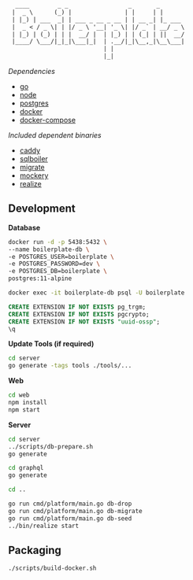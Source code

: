 ```txt
  ____        _ _                 _       _
 |  _ \      (_) |               | |     | |
 | |_) | ___  _| | ___ _ __ _ __ | | __ _| |_ ___
 |  _ < / _ \| | |/ _ \ '__| '_ \| |/ _` | __/ _ \
 | |_) | (_) | | |  __/ |  | |_) | | (_| | ||  __/
 |____/ \___/|_|_|\___|_|  | .__/|_|\__,_|\__\___|
                           | |
                           |_|
```

_Dependencies_

-   [go](https://golang.org/)
-   [node](https://nodejs.org/en/)
-   [postgres](https://www.postgresql.org/)
-   [docker](https://docs.docker.com/install/linux/docker-ce/ubuntu/)
-   [docker-compose](https://docs.docker.com/compose/install/)

_Included dependent binaries_

-   [caddy](https://github.com/caddyserver/caddy)
-   [sqlboiler](https://github.com/volatiletech/sqlboiler)
-   [migrate](https://github.com/golang-migrate/migrate)
-   [mockery](https://github.com/vektra/mockery)
-   [realize](https://github.com/oxequa/realize)

## Development

**Database**

```bash
docker run -d -p 5438:5432 \
--name boilerplate-db \
-e POSTGRES_USER=boilerplate \
-e POSTGRES_PASSWORD=dev \
-e POSTGRES_DB=boilerplate \
postgres:11-alpine
```

```bash
docker exec -it boilerplate-db psql -U boilerplate
```

```sql
CREATE EXTENSION IF NOT EXISTS pg_trgm;
CREATE EXTENSION IF NOT EXISTS pgcrypto;
CREATE EXTENSION IF NOT EXISTS "uuid-ossp";
\q
```

**Update Tools (if required)**

```bash
cd server
go generate -tags tools ./tools/...
```

**Web**

```bash
cd web
npm install
npm start
```

**Server**

```bash
cd server
../scripts/db-prepare.sh
go generate

cd graphql
go generate

cd ..

go run cmd/platform/main.go db-drop
go run cmd/platform/main.go db-migrate
go run cmd/platform/main.go db-seed
../bin/realize start
```

## Packaging

```bash
./scripts/build-docker.sh
```
